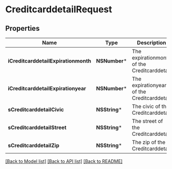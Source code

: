 # CreditcarddetailRequest

## Properties
Name | Type | Description | Notes
------------ | ------------- | ------------- | -------------
**iCreditcarddetailExpirationmonth** | **NSNumber*** | The expirationmonth of the Creditcarddetail | 
**iCreditcarddetailExpirationyear** | **NSNumber*** | The expirationyear of the Creditcarddetail | 
**sCreditcarddetailCivic** | **NSString*** | The civic of the Creditcarddetail | [optional] 
**sCreditcarddetailStreet** | **NSString*** | The street of the Creditcarddetail | [optional] 
**sCreditcarddetailZip** | **NSString*** | The zip of the Creditcarddetail | [optional] 

[[Back to Model list]](../README.md#documentation-for-models) [[Back to API list]](../README.md#documentation-for-api-endpoints) [[Back to README]](../README.md)


